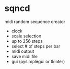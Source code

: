 # sqncd
midi random sequence creator

- clock
- scale selection
- up to 256 steps
- select # of steps per bar
- midi output
- save midi file
- gui (pysimplegui or tkinter)
